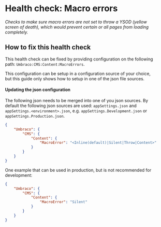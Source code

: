# Health check: Macro errors

_Checks to make sure macro errors are not set to throw a YSOD (yellow screen of death), which would prevent certain or all pages from loading completely._

## How to fix this health check
This health check can be fixed by providing configuration on the following path: `Umbraco:CMS:Content:MacroErrors`.

This configuration can be setup in a configuration source of your choice, but this guide only shows how to setup in one of the json file sources.

#### Updating the json configuration
The following json needs to be merged into one of you json sources. By default the following json sources are used: `appSettings.json`
and `appSettings.<environment>.json`, e.g. `appSettings.Development.json` or `appSettings.Production.json`.

```json
{
    "Umbraco": {
        "CMS": {
            "Content": {
                "MacroError": "<Inline(default)|Silent|Throw|Content>"
            }
        }
    }
}
```

One example that can be used in production, but is not recommended for development:
```json
{
    "Umbraco": {
        "CMS": {
            "Content": {
                "MacroError": "Silent"
            }
        }
    }
}
```
